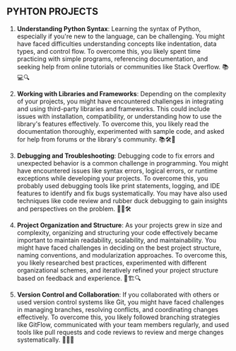 
## PYHTON PROJECTS


1. **Understanding Python Syntax**: Learning the syntax of Python, especially if you're new to the language, can be challenging. You might have faced difficulties understanding concepts like indentation, data types, and control flow. To overcome this, you likely spent time practicing with simple programs, referencing documentation, and seeking help from online tutorials or communities like Stack Overflow. 📚💻🔍

2. **Working with Libraries and Frameworks**: Depending on the complexity of your projects, you might have encountered challenges in integrating and using third-party libraries and frameworks. This could include issues with installation, compatibility, or understanding how to use the library's features effectively. To overcome this, you likely read the documentation thoroughly, experimented with sample code, and asked for help from forums or the library's community. 📚🛠️🤝

3. **Debugging and Troubleshooting**: Debugging code to fix errors and unexpected behavior is a common challenge in programming. You might have encountered issues like syntax errors, logical errors, or runtime exceptions while developing your projects. To overcome this, you probably used debugging tools like print statements, logging, and IDE features to identify and fix bugs systematically. You may have also used techniques like code review and rubber duck debugging to gain insights and perspectives on the problem. 🐛🔧🛠️

4. **Project Organization and Structure**: As your projects grew in size and complexity, organizing and structuring your code effectively became important to maintain readability, scalability, and maintainability. You might have faced challenges in deciding on the best project structure, naming conventions, and modularization approaches. To overcome this, you likely researched best practices, experimented with different organizational schemes, and iteratively refined your project structure based on feedback and experience. 📁🏗️🔍

5. **Version Control and Collaboration**: If you collaborated with others or used version control systems like Git, you might have faced challenges in managing branches, resolving conflicts, and coordinating changes effectively. To overcome this, you likely followed branching strategies like GitFlow, communicated with your team members regularly, and used tools like pull requests and code reviews to review and merge changes systematically. 🔄👥🤝

 


